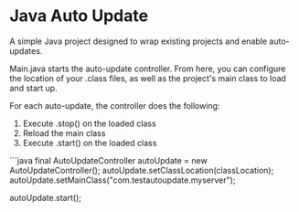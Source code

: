 Java Auto Update
==========

A simple Java project designed to wrap existing projects and enable auto-updates.

Main.java starts the auto-update controller. From here, you can configure the location of your .class files, as well as the project's main class to load and start up.

For each auto-update, the controller does the following:
<ol>
<li>Execute .stop() on the loaded class</li>
<li>Reload the main class</li>
<li>Execute .start() on the loaded class</li>
</ol>
```java
final AutoUpdateController autoUpdate = new AutoUpdateController();
autoUpdate.setClassLocation(classLocation);
autoUpdate.setMainClass("com.testautoupdate.myserver");
		
autoUpdate.start();
```
